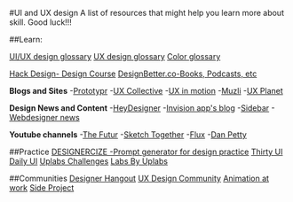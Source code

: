 #UI and UX design
A list of resources that might help you learn more about skill. Good luck!!!

##Learn:

[UI/UX design glossary](https://uxplanet.org/ui-ux-design-glossary-navigation-elements-b552130711c8)
[UX design glossary](http://whatusersdo.com/blog/glossary-of-ux-terms-and-abbreviations/)
[Color glossary](https://uxplanet.org/color-glossary-for-designers-terms-and-definitions-1a65549804bd)

[Hack Design- Design Course](https://hackdesign.org/)
[DesignBetter.co-Books, Podcasts, etc](https://www.designbetter.co/)  

**Blogs and Sites**
-[Prototypr](https://blog.prototypr.io/) 
-[UX Collective](https://uxdesign.cc/)
-[UX in motion](https://medium.com/ux-in-motion)
-[Muzli](https://medium.muz.li/)
-[UX Planet](https://uxplanet.org/)

**Design News and Content**
-[HeyDesigner](https://heydesigner.com/)
-[Invision app's blog](https://www.invisionapp.com/blog)
-[Sidebar](https://sidebar.io/)
-[Webdesigner news](https://www.webdesignernews.com/)

**Youtube channels**
-[The Futur](https://www.youtube.com/user/TheSkoolRocks/playlists)
-[Sketch Together](https://www.youtube.com/channel/UCZHkx_OyRXHb1D3XTqOidRw) 
-[Flux](https://www.youtube.com/channel/UCN7dywl5wDxTu1RM3eJ_h9Q/videos?view=0&sort=p&shelf_id=3) 
-[Dan Petty](https://www.youtube.com/user/dannpetty/videos) 


##Practice
[DESIGNERCIZE -Prompt generator for design practice](https://designercize.com/) 
[Thirty UI](http://www.thirtyui.com/)
[Daily UI](http://www.dailyui.co/)
[Uplabs Challenges](https://www.uplabs.com/challenges)
[Labs By Uplabs](https://www.uplabs.com/labs)

##Communities
[Designer Hangout](https://www.designerhangout.co/)
[UX Design Community](http://slack.uxdesigncommunity.com/)
[Animation at work](http://damp-lake-50659.herokuapp.com/)
[Side Project](http://www.sideproject.xyz/)

